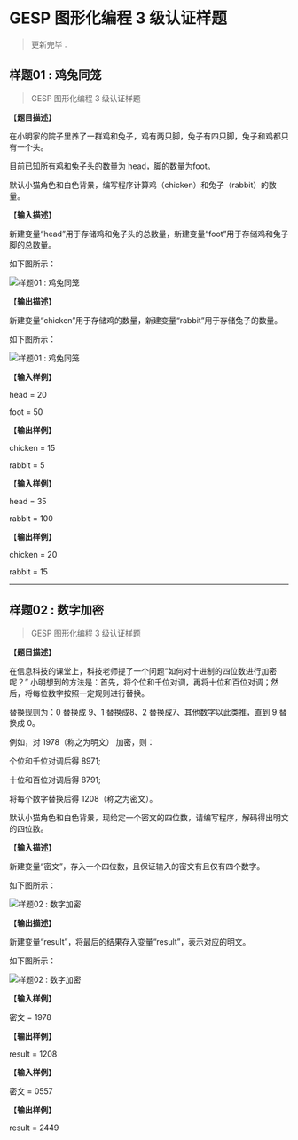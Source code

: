 # GESP 图形化编程 3 级认证样题

> 更新完毕 .

## 样题01 : 鸡兔同笼

> GESP 图形化编程 3 级认证样题

【**题目描述**】

在小明家的院子里养了一群鸡和兔子，鸡有两只脚，兔子有四只脚，兔子和鸡都只有一个头。

目前已知所有鸡和兔子头的数量为 head，脚的数量为foot。

默认小猫角色和白色背景，编写程序计算鸡（chicken）和兔子（rabbit）的数量。

【**输入描述**】

新建变量“head”用于存储鸡和兔子头的总数量，新建变量“foot”用于存储鸡和兔子脚的总数量。

如下图所示：

![样题01 : 鸡兔同笼](https://cdn.jsdelivr.net/gh/jonaslgtm/gesp-scratch-doc/docs/_img/scratch-sample-3-01.jpg)

【**输出描述**】

新建变量“chicken”用于存储鸡的数量，新建变量“rabbit”用于存储兔子的数量。

如下图所示：

![样题01 : 鸡兔同笼](https://cdn.jsdelivr.net/gh/jonaslgtm/gesp-scratch-doc/docs/_img/scratch-sample-3-02.jpg)

【**输入样例**】

head = 20

foot = 50

【**输出样例**】

chicken = 15

rabbit = 5

【**输入样例**】

head = 35

rabbit = 100

【**输出样例**】

chicken = 20

rabbit = 15

---

## 样题02 : 数字加密

> GESP 图形化编程 3 级认证样题

【**题目描述**】

在信息科技的课堂上，科技老师提了一个问题“如何对十进制的四位数进行加密呢？” 小明想到的方法是：首先，将个位和千位对调，再将十位和百位对调；然后，将每位数字按照一定规则进行替换。

替换规则为：0 替换成 9、1 替换成8、2 替换成7、其他数字以此类推，直到 9 替换成 0。

例如，对 1978（称之为明文） 加密，则：

个位和千位对调后得 8971;

十位和百位对调后得 8791;

将每个数字替换后得 1208（称之为密文）。

默认小猫角色和白色背景，现给定一个密文的四位数，请编写程序，解码得出明文的四位数。

【**输入描述**】

新建变量“密文”，存入一个四位数，且保证输入的密文有且仅有四个数字。

如下图所示：

![样题02 : 数字加密](https://cdn.jsdelivr.net/gh/jonaslgtm/gesp-scratch-doc/docs/_img/scratch-sample-3-03.jpg)

【**输出描述**】

新建变量“result”，将最后的结果存入变量“result”，表示对应的明文。

如下图所示：

![样题02 : 数字加密](https://cdn.jsdelivr.net/gh/jonaslgtm/gesp-scratch-doc/docs/_img/scratch-sample-3-04.jpg)

【**输入样例**】

密文 = 1978

【**输出样例**】

result = 1208

【**输入样例**】

密文 = 0557

【**输出样例**】

result = 2449
